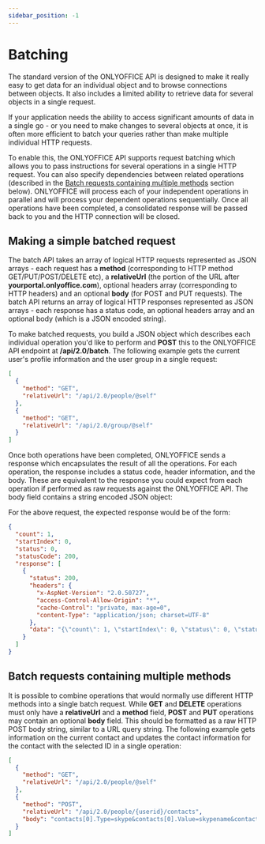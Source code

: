 ```yaml
---
sidebar_position: -1
---
```


# Batching

The standard version of the ONLYOFFICE API is designed to make it really easy to get data for an individual object and to browse connections between objects. It also includes a limited ability to retrieve data for several objects in a single request.

If your application needs the ability to access significant amounts of data in a single go - or you need to make changes to several objects at once, it is often more efficient to batch your queries rather than make multiple individual HTTP requests.

To enable this, the ONLYOFFICE API supports request batching which allows you to pass instructions for several operations in a single HTTP request. You can also specify dependencies between related operations (described in the [Batch requests containing multiple methods](#batch-requests-containing-multiple-methods) section below). ONLYOFFICE will process each of your independent operations in parallel and will process your dependent operations sequentially. Once all operations have been completed, a consolidated response will be passed back to you and the HTTP connection will be closed.

## Making a simple batched request

The batch API takes an array of logical HTTP requests represented as JSON arrays - each request has a **method** (corresponding to HTTP method GET/PUT/POST/DELETE etc), a **relativeUrl** (the portion of the URL after **yourportal.onlyoffice.com**), optional headers array (corresponding to HTTP headers) and an optional **body** (for POST and PUT requests). The batch API returns an array of logical HTTP responses represented as JSON arrays - each response has a status code, an optional headers array and an optional body (which is a JSON encoded string).

To make batched requests, you build a JSON object which describes each individual operation you'd like to perform and **POST** this to the ONLYOFFICE API endpoint at **/api/2.0/batch**. The following example gets the current user's profile information and the user group in a single request:

``` json
[
  {
    "method": "GET",
    "relativeUrl": "/api/2.0/people/@self"
  },
  {
    "method": "GET",
    "relativeUrl": "/api/2.0/group/@self"
  }
]
```

Once both operations have been completed, ONLYOFFICE sends a response which encapsulates the result of all the operations. For each operation, the response includes a status code, header information, and the body. These are equivalent to the response you could expect from each operation if performed as raw requests against the ONLYOFFICE API. The body field contains a string encoded JSON object:

For the above request, the expected response would be of the form:

``` json
{
  "count": 1,
  "startIndex": 0,
  "status": 0,
  "statusCode": 200,
  "response": [
    {
      "status": 200,
      "headers": {
        "x-AspNet-Version": "2.0.50727",
        "access-Control-Allow-Origin": "*",
        "cache-Control": "private, max-age=0",
        "content-Type": "application/json; charset=UTF-8"
      },
      "data": "{\"count\": 1, \"startIndex\": 0, \"status\": 0, \"statusCode\": 200, \"response\": {\"id\": \"293bb997-28d8-4be0-8547-6eb50add1f3c\", \"userName\": \"Mike.Zanyatski\", \"firstName\": \"Mike\", \"lastName\": \"Zanyatski\", \"email\": \"mike@gmail.com\", \"birthday\": \"1974-05-16T05:00:00.0000000+05:00\", \"sex\": \"male\", \"status\": 1, \"terminated\": null, \"department\": \"Sample group\", \"workFrom\": \"2007-10-09T05:00:00.0000000+05:00\", \"location\": \"\", \"notes\": \"\", \"displayName\": \"Mike Zanyatski\", \"title\": \"Manager\", \"contacts\": [], \"groups\": [{\"id\": \"eeb47881-6330-4b6d-8a32-82366d4caf27\", \"name\": \"Sample group\", \"manager\": \"Jake.Zazhitski\"}], \"avatarMedium\": \"/data/0/userphotos/eeb47881-6330-4b6d-8a32-82366d4caf27_size_48-48.jpeg\", \"avatar\": \"/data/0/userphotos/eeb47881-6330-4b6d-8a32-82366d4caf27_size_82-82.jpeg\", \"avatarSmall\": \"/data/0/userphotos/eeb47881-6330-4b6d-8a32-82366d4caf27_size_32-32.jpeg\"}}"
    }
  ]
}
```

## Batch requests containing multiple methods

It is possible to combine operations that would normally use different HTTP methods into a single batch request. While **GET** and **DELETE** operations must only have a **relativeUrl** and a **method** field, **POST** and **PUT** operations may contain an optional **body** field. This should be formatted as a raw HTTP POST body string, similar to a URL query string. The following example gets information on the current contact and updates the contact information for the contact with the selected ID in a single operation:

``` json
[
  {
    "method": "GET",
    "relativeUrl": "/api/2.0/people/@self"
  },
  {
    "method": "POST",
    "relativeUrl": "/api/2.0/people/{userid}/contacts",
    "body": "contacts[0].Type=skype&contacts[0].Value=skypename&contacts[1].Type=msn&contacts[1].Value=msn_login"
  }
]
```
